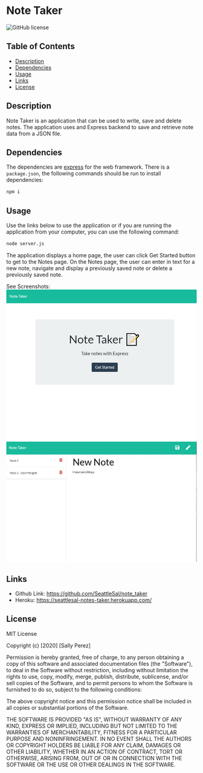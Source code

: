 # Note Taker
![GitHub license](https://img.shields.io/badge/license-MIT-blue.svg)

## Table of Contents
* [Description](#description)
* [Dependencies](#dependencies)
* [Usage](#usage)
* [Links](#links)
* [License](#license)

## Description
Note Taker is an application that can be used to write, save and delete notes. The application uses and Express backend to save and retrieve note data from a JSON file.

## Dependencies
The dependencies are [express](http://expressjs.com/) for the web framework. There is a `package.json`, the following commands should be run to install dependencies:

```bash
npm i
```

## Usage
Use the links below to use the application or if you are running the application from your computer, you can use the following command:
```bash
node server.js
```

The application displays a home page, the user can click Get Started button to get to the Notes page. On the Notes page, the user can enter in text for a new note, navigate and display a previously saved note or delete a previously saved note. 

See Screenshots:
![Home Page](./assets/img/homepage.JPG)
![Notes Page](./assets/img/notes.JPG)

## Links
* Github Link: https://github.com/SeattleSal/note_taker
* Heroku: https://seattlesal-notes-taker.herokuapp.com/

## License

MIT License

Copyright (c) [2020] [Sally Perez]

Permission is hereby granted, free of charge, to any person obtaining a copy
of this software and associated documentation files (the "Software"), to deal
in the Software without restriction, including without limitation the rights
to use, copy, modify, merge, publish, distribute, sublicense, and/or sell
copies of the Software, and to permit persons to whom the Software is
furnished to do so, subject to the following conditions:

The above copyright notice and this permission notice shall be included in all
copies or substantial portions of the Software.

THE SOFTWARE IS PROVIDED "AS IS", WITHOUT WARRANTY OF ANY KIND, EXPRESS OR
IMPLIED, INCLUDING BUT NOT LIMITED TO THE WARRANTIES OF MERCHANTABILITY,
FITNESS FOR A PARTICULAR PURPOSE AND NONINFRINGEMENT. IN NO EVENT SHALL THE
AUTHORS OR COPYRIGHT HOLDERS BE LIABLE FOR ANY CLAIM, DAMAGES OR OTHER
LIABILITY, WHETHER IN AN ACTION OF CONTRACT, TORT OR OTHERWISE, ARISING FROM,
OUT OF OR IN CONNECTION WITH THE SOFTWARE OR THE USE OR OTHER DEALINGS IN THE
SOFTWARE.
